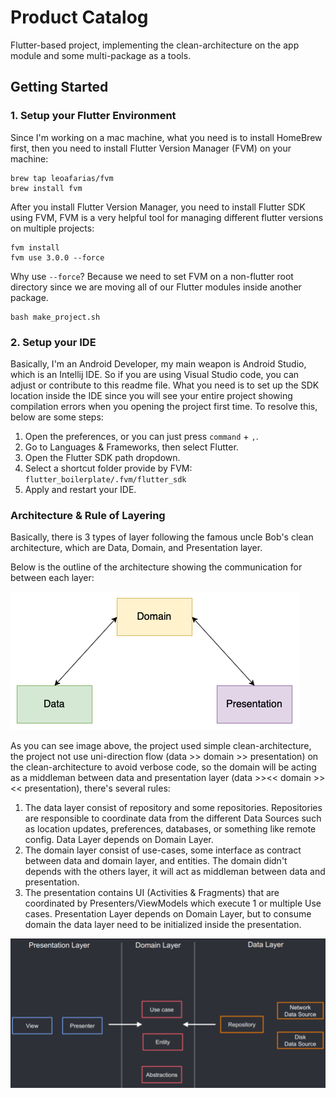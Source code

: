 # Product Catalog

Flutter-based project, implementing the clean-architecture on the app module and some multi-package
as a tools.

## Getting Started

### 1. Setup your Flutter Environment

Since I'm working on a mac machine, what you need is to install HomeBrew first, then you need to
install Flutter Version Manager (FVM) on your machine:

```shell script
brew tap leoafarias/fvm
brew install fvm
```

After you install Flutter Version Manager, you need to install Flutter SDK using FVM, FVM is a very
helpful tool for managing different flutter versions on multiple projects:

```shell script
fvm install
fvm use 3.0.0 --force
```

Why use `--force`? Because we need to set FVM on a non-flutter root directory since we are moving
all of our Flutter modules inside another package.

```
bash make_project.sh
```

### 2. Setup your IDE

Basically, I'm an Android Developer, my main weapon is Android Studio, which is an Intellij IDE. So
if you are using Visual Studio code, you can adjust or contribute to this readme file. What you need
is to set up the SDK location inside the IDE since you will see your entire project showing
compilation errors when you opening the project first time. To resolve this, below are some steps:

1. Open the preferences, or you can just press `command` + `,`.
2. Go to Languages & Frameworks, then select Flutter.
3. Open the Flutter SDK path dropdown.
4. Select a shortcut folder provide by FVM: `flutter_boilerplate/.fvm/flutter_sdk`
5. Apply and restart your IDE.

### Architecture & Rule of Layering

Basically, there is 3 types of layer following the famous uncle Bob's clean architecture, which are
Data, Domain, and Presentation layer.

Below is the outline of the architecture showing the communication for between each layer:

![Architecture](readme/img-01.png)

As you can see image above, the project used simple clean-architecture, the project not use
uni-direction flow (data >> domain >> presentation) on the clean-architecture to avoid verbose code,
so the domain will be acting as a middleman between data and presentation layer (data >><< domain >><< presentation), 
there's several rules:

1. The data layer consist of repository and some repositories. Repositories are responsible to
   coordinate data from the different Data Sources such as location updates, preferences, databases,
   or something like remote config. Data Layer depends on Domain Layer.
2. The domain layer consist of use-cases, some interface as contract between data and domain layer,
   and entities. The domain didn't depends with the others layer, it will act as middleman between
   data and presentation.
3. The presentation contains UI (Activities & Fragments) that are coordinated by
   Presenters/ViewModels which execute 1 or multiple Use cases. Presentation Layer depends on Domain
   Layer, but to consume domain the data layer need to be initialized inside the presentation.
   
![Architecture](readme/img-02.png)